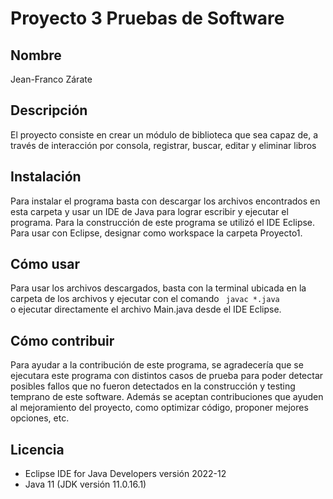 # Proyecto 3 Pruebas de Software

## Nombre
Jean-Franco Zárate
## Descripción
El proyecto consiste en crear un módulo de biblioteca que sea capaz de, a través de interacción por consola, registrar, buscar, editar y eliminar libros
## Instalación
Para instalar el programa basta con descargar los archivos encontrados en esta carpeta y usar un IDE de Java para lograr escribir y ejecutar el programa. Para la construcción de este programa se utilizó el IDE Eclipse. Para usar con Eclipse, designar como workspace la carpeta Proyecto1.
## Cómo usar
Para usar los archivos descargados, basta con la terminal ubicada en la carpeta de los archivos y ejecutar con el comando <code> javac *.java </code> o ejecutar directamente el archivo Main.java desde el IDE Eclipse.
## Cómo contribuir
Para ayudar a la contribución de este programa, se agradecería que se ejecutara este programa con distintos casos de prueba para poder detectar posibles fallos que no fueron detectados en la construcción y testing temprano de este software. Además se aceptan contribuciones que ayuden al mejoramiento del proyecto, como optimizar código, proponer mejores opciones, etc.
## Licencia
* Eclipse IDE for Java Developers versión 2022-12
* Java 11 (JDK versión 11.0.16.1)

